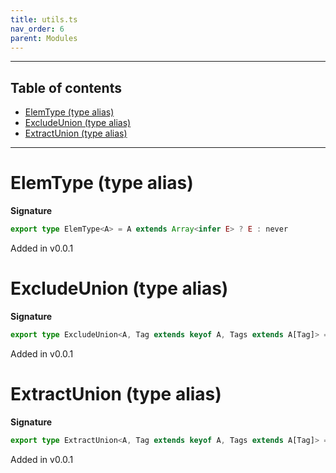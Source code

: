 ```yaml
---
title: utils.ts
nav_order: 6
parent: Modules
---
```


---

<h2 class="text-delta">Table of contents</h2>

- [ElemType (type alias)](#elemtype-type-alias)
- [ExcludeUnion (type alias)](#excludeunion-type-alias)
- [ExtractUnion (type alias)](#extractunion-type-alias)

---

# ElemType (type alias)

**Signature**

```ts
export type ElemType<A> = A extends Array<infer E> ? E : never
```

Added in v0.0.1

# ExcludeUnion (type alias)

**Signature**

```ts
export type ExcludeUnion<A, Tag extends keyof A, Tags extends A[Tag]> = Exclude<A, Record<Tag, Tags>>
```

Added in v0.0.1

# ExtractUnion (type alias)

**Signature**

```ts
export type ExtractUnion<A, Tag extends keyof A, Tags extends A[Tag]> = Extract<A, Record<Tag, Tags>>
```

Added in v0.0.1
